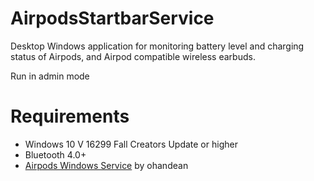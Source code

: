 # AirpodsStartbarService
Desktop Windows application for monitoring battery level and charging status of Airpods, and Airpod compatible wireless earbuds.

Run in admin mode
# Requirements
* Windows 10 V 16299 Fall Creators Update or higher
* Bluetooth 4.0+
* [Airpods Windows Service](https://github.com/ohanedan/Airpods-Windows-Service/blob/master/README.md) by ohandean